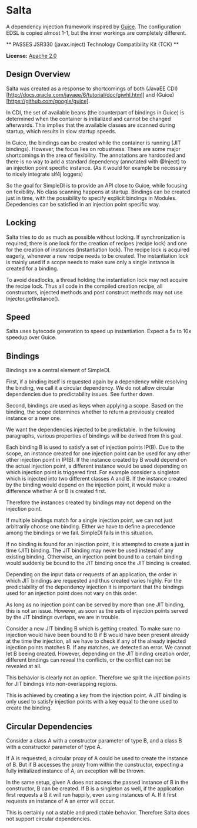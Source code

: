 # Salta

A dependency injection framework inspired by [Guice](https://github.com/google/guice). The configuration EDSL is copied almost 1-1, but the inner workings are completely different.

** PASSES JSR330 (javax.inject) Technology Compatibility Kit (TCK) **

**License:** [Apache 2.0](http://www.apache.org/licenses/LICENSE-2.0)

## Design Overview
Salta was created as a response to shortcomings of both (JavaEE CDI)[http://docs.oracle.com/javaee/6/tutorial/doc/giwhl.html] and (Guice)[https://github.com/google/guice]. 

In CDI, the set of available beans (the counterpart of bindings in Guice) is determined when the container is initialized and cannot be changed afterwards. This implies that the available classes are scanned during startup, which results in slow startup speeds.

In Guice, the bindings can be created while the container is running (JIT bindings). However, the focus lies on robustness. There are some major shortcomings in the area of flexibility. The annotations are hardcoded and there is no way to add a standard dependency (annotated with @Inject) to an injection point specific instance. (As it would for example be necessary to nicely integrate slf4j loggers)

So the goal for SimpleDI is to provide an API close to Guice, while focusing on fexibility. No class scanning happens at startup. Bindings can be created just in time, with the possibility to specify explicit bindings in Modules. Depedencies can be satisfied in an injection point specific way.

## Locking
Salta tries to do as much as possible without locking. If synchronization is required, there is one lock for the creation of recipes (recipe lock) and one for the creation of instances (instantiation lock). The recipe lock is acquired eagerly, whenever a new recipe needs to be created. The instantiation lock is mainly used if a scope needs to make sure only a single instance is created for a binding.

To avoid deadlocks, a thread holding the instantiation lock may not acquire the recipe lock. Thus all code in the compiled creation recipe, all constructors, injected methods and post construct methods may not use Injector.getInstance(). 

## Speed
Salta uses bytecode generation to speed up instantiation. Expect a 5x to 10x speedup over Guice.

## Bindings
Bindings are a central element of SimpleDI. 

First, if a binding itself is requested again by a dependency while resolving the binding, we call it a circular dependency. We do not allow circular dependencies due to predictability issues. See further down. 

Second, bindings are used as keys when applying a scope. Based on the binding, the scope determines whether to return a previously created instance or a new one.

We want the dependencies injected to be predictable. In the following paragraphs, various properties of bindings will be derived from this goal.

Each binding B is used to satisfy a set of injection points IP(B). Due to the scope, an instance created for one injection point can be used for any other other injection point in IP(B). If the instance created by B would depend on the actual injection point, a different instance would be used depending on which injection point is triggered first. For example consider a singleton which is injected into two different classes A and B. If the instance created by the binding would depend on the injection point, it would make a difference whether A or B is created first. 

Therefore the instances created by bindings may not depend on the injection point.

If multiple bindings match for a single injection point, we can not just arbitrarily choose one binding. Either we have to define a precedence among the bindings or we fail. SimpleDI fails in this situation. 

If no binding is found for an injection point, it is attempted to create a just in time (JIT) binding. The JIT binding may never be used instead of any existing binding. Otherwise, an injection point bound to a certain binding would suddenly be bound to the JIT binding once the JIT binding is created.

Depending on the input data or requests of an application, the order in which JIT bindings are requested and thus created varies highly. For the predictability of the dependency injection it is important that the bindings used for an injection point does not vary on this order.

As long as no injection point can be served by more than one JIT binding, this is not an issue. However, as soon as the sets of injection points served by the JIT bindings overlaps, we are in trouble.  

Consider a new JIT binding B which is getting created. To make sure no injection would have been bound to B if B would have been present already at the time the injection, all we have to check if any of the already injected injection points matches B. If any matches, we detected an error. We cannot let B beeing created. However, depending on the JIT binding creation order, different bindings can reveal the conflicts, or the conflict can not be revealed at all.

This behavior is clearly not an option. Therefore we split the injection points for JIT bindings into non-overlapping regions.

This is achieved by creating a key from the injection point. A JIT binding is only used to satisfy injection points with a key equal to the one used to create the binding.

## Circular Dependencies
Consider a class A with a constructor parameter of type B, and a class B with a constructor parameter of type A. 

If A is requested, a circular proxy of A could be used to create the instance of B. But if B accesses the proxy from within the constructor, expecting a fully initialized instance of A, an exception will be thrown.

In the same setup, given A does not access the passed instance of B in the constructor, B can be created. If B is a singleton as well, if the application first requests a B it will run happily, even using instances of A. If it first requests an instance of A an error will occur.

This is certainly not a stable and predictable behavior. Therefore Salta does not support circular dependencies.